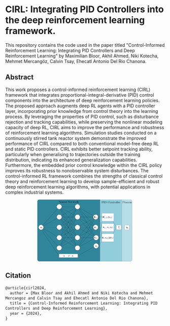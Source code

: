 # CIRL: Integrating PID Controllers into the deep reinforcement learning framework.

This repository contains the code used in the paper titled "Control-Informed Reinforcement Learning: Integrating PID Controllers and Deep Reinforcement Learning" by Maximilian Bloor, Akhil Ahmed, Niki Kotecha, Mehmet Mercangöz, Calvin Tsay, Ehecatl Antonio Del Rio Chanona.

## Abstract

This work proposes a control-informed reinforcement learning (CIRL) framework that integrates proportional-integral-derivative (PID) control components into the architecture of deep reinforcement learning policies. The proposed approach augments deep RL agents with a PID controller layer, incorporating prior knowledge from control theory into the learning process. By leveraging the properties of PID control, such as disturbance rejection and tracking capabilities, while preserving the nonlinear modeling capacity of deep RL, CIRL aims to improve the performance and robustness of reinforcement learning algorithms. Simulation studies conducted on a continuously stirred tank reactor system demonstrate the improved performance of CIRL compared to both conventional model-free deep RL and static PID controllers. CIRL exhibits better setpoint tracking ability, particularly when generalising to trajectories outside the training distribution, indicating its enhanced generalization capabilities. Furthermore, the embedded prior control knowledge within the CIRL policy improves its robustness to nonobservable system disturbances. The control-informed RL framework combines the strengths of classical control theory and reinforcement learning to develop sample-efficient and robust deep reinforcement learning algorithms, with potential applications in complex industrial systems.


<p align="center">
  <img src="./plots/RL-PID Diagram.png" width="60%">
</P>



## Citation

```
@article{cirl2024,
  author = {Max Bloor and Akhil Ahmed and Niki Kotecha and Mehmet Mercangoz and Calvin Tsay and Ehecatl Antonio Del Rio Chanona},
  title = {Control-Informed Reinforcement Learning: Integrating PID Controllers and Deep Reinforcement Learning},
  year = {2024},
}
```
